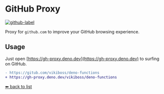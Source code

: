 # GitHub Proxy

[![github-label](https://img.shields.io/badge/gitub-000000?style=for-the-badge&logo=github)](https://github.com/vikiboss/deno-functions/tree/main/functions/gh-proxy)

Proxy for `github.com` to improve your GitHub browsing experience.

## Usage

Just open [https://gh-proxy.deno.dev](https://gh-proxy.deno.dev) to surfing on GitHub.

```diff
- https://gitub.com/vikiboss/deno-functions
+ https://gh-proxy.deno.dev/vikiboss/deno-functions
```

[⬅ back to list](https://viki.deno.dev/)
